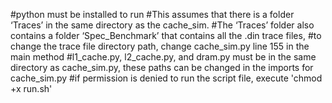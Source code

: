 #python must be installed to run
#This assumes that there is a folder ‘Traces’ in the same directory as the cache_sim. 
#The ‘Traces’ folder also contains a folder ‘Spec_Benchmark’ that contains all the .din trace files, 
#to change the trace file directory path, change cache_sim.py line 155 in the main method
#l1_cache.py, l2_cache.py, and dram.py must be in the same directory as cache_sim.py, these paths can be changed in the imports for cache_sim.py
#if permission is denied to run the script file, execute 'chmod +x run.sh'

